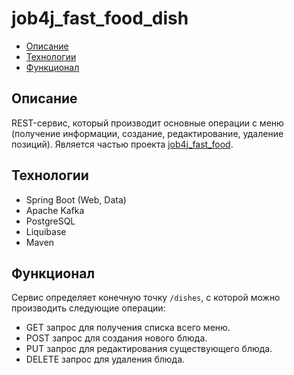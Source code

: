 # job4j_fast_food_dish

* [Описание](#описание)
* [Технологии](#технологии)
* [Функционал](#функционал)

## Описание
REST-сервис, который производит основные операции с меню (получение информации, создание, редактирование, удаление позиций).
Является частью проекта [job4j_fast_food](https://github.com/hasover/job4j_fast_food).

## Технологии
* Spring Boot (Web, Data)
* Apache Kafka
* PostgreSQL
* Liquibase
* Maven

## Функционал

Сервис определяет конечную точку `/dishes`, с которой можно производить следующие операции:

- GET запрос для получения списка всего меню.
- POST запрос для создания нового блюда.
- PUT запрос для редактирования существующего блюда.
- DELETE запрос для удаления блюда.